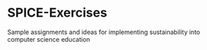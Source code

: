 # SPICE-Exercises
 Sample assignments and ideas for implementing sustainability into computer science education


